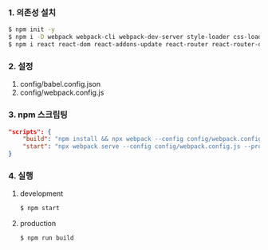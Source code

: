 ### 1. 의존성 설치
```bash
$ npm init -y
$ npm i -D webpack webpack-cli webpack-dev-server style-loader css-loader node-sass sass-loader babel-loader @babel/core @babel/cli @babel/preset-env @babel/preset-react @babel/plugin-transform-runtime @babel/plugin-syntax-throw-expressions 
$ npm i react react-dom react-addons-update react-router react-router-dom prop-types react-modal
```


### 2. 설정
1.  config/babel.config.json
2.  config/webpack.config.js



### 3. npm 스크립팅
```json
"scripts": {
    "build": "npm install && npx webpack --config config/webpack.config.js --progress --mode production",
    "start": "npx webpack serve --config config/webpack.config.js --progress --mode development"
}
```


### 4. 실행
1.  development
    ```bash
    $ npm start
    ```

2.  production
    ```bash
    $ npm run build
    ```